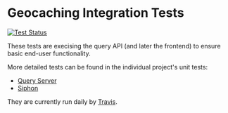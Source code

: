 # Geocaching Integration Tests

[![Test Status](https://travis-ci.org/foobert/gc-inttest.svg?branch=master)](https://travis-ci.org/foobert/gc-inttest)

These tests are execising the query API (and later the frontend) to ensure basic end-user functionality.

More detailed tests can be found in the individual project's unit tests:

- [Query Server](https://github.com/foobert/gc-query)
- [Siphon](https://github.com/foobert/gc-siphon)

They are currently run daily by [Travis](https://travis-ci.org/foobert/gc-inttest).